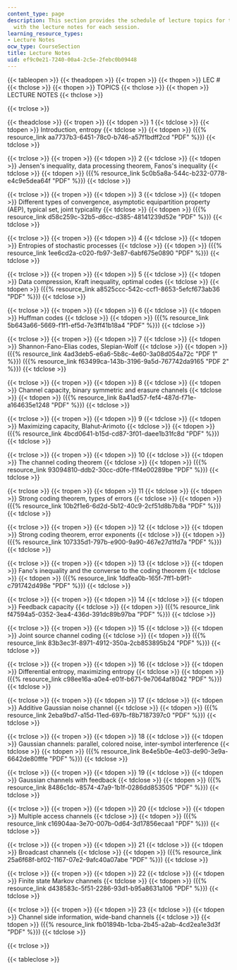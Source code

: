 ```yaml
---
content_type: page
description: This section provides the schedule of lecture topics for the course along
  with the lecture notes for each session.
learning_resource_types:
- Lecture Notes
ocw_type: CourseSection
title: Lecture Notes
uid: ef9c0e21-7240-00a4-2c5e-2febc0b09448
---
```


{{< tableopen >}}
{{< theadopen >}}
{{< tropen >}}
{{< thopen >}}
LEC #
{{< thclose >}}
{{< thopen >}}
TOPICS
{{< thclose >}}
{{< thopen >}}
LECTURE NOTES
{{< thclose >}}

{{< trclose >}}

{{< theadclose >}}
{{< tropen >}}
{{< tdopen >}}
1
{{< tdclose >}}
{{< tdopen >}}
Introduction, entropy
{{< tdclose >}}
{{< tdopen >}}
({{% resource_link aa7737b3-6451-78c0-b746-a57f1bdff2cd "PDF" %}})
{{< tdclose >}}

{{< trclose >}}
{{< tropen >}}
{{< tdopen >}}
2
{{< tdclose >}}
{{< tdopen >}}
Jensen's inequality, data processing theorem, Fanos's inequality
{{< tdclose >}}
{{< tdopen >}}
({{% resource_link 5c0b5a8a-544c-b232-0778-e4c9e5dea64f "PDF" %}})
{{< tdclose >}}

{{< trclose >}}
{{< tropen >}}
{{< tdopen >}}
3
{{< tdclose >}}
{{< tdopen >}}
Different types of convergence, asymptotic equipartition property (AEP), typical set, joint typicality
{{< tdclose >}}
{{< tdopen >}}
({{% resource_link d58c259c-32b5-d6cc-d385-48141239d52e "PDF" %}})
{{< tdclose >}}

{{< trclose >}}
{{< tropen >}}
{{< tdopen >}}
4
{{< tdclose >}}
{{< tdopen >}}
Entropies of stochastic processes
{{< tdclose >}}
{{< tdopen >}}
({{% resource_link 1ee6cd2a-c020-fb97-3e87-6abf675e0890 "PDF" %}})
{{< tdclose >}}

{{< trclose >}}
{{< tropen >}}
{{< tdopen >}}
5
{{< tdclose >}}
{{< tdopen >}}
Data compression, Kraft inequality, optimal codes
{{< tdclose >}}
{{< tdopen >}}
({{% resource_link a8525ccc-542c-ccf1-8653-5efcf673ab36 "PDF" %}})
{{< tdclose >}}

{{< trclose >}}
{{< tropen >}}
{{< tdopen >}}
6
{{< tdclose >}}
{{< tdopen >}}
Huffman codes
{{< tdclose >}}
{{< tdopen >}}
({{% resource_link 5b643a66-5669-f1f1-ef5d-7e3ff41b18a4 "PDF" %}})
{{< tdclose >}}

{{< trclose >}}
{{< tropen >}}
{{< tdopen >}}
7
{{< tdclose >}}
{{< tdopen >}}
Shannon-Fano-Elias codes, Slepian-Wolf
{{< tdclose >}}
{{< tdopen >}}
({{% resource_link 4ad3deb5-e6a6-5b8c-4e60-3a08d054a72c "PDF 1" %}}) ({{% resource_link f63499ca-143b-3196-9a5d-767742da9165 "PDF 2" %}})
{{< tdclose >}}

{{< trclose >}}
{{< tropen >}}
{{< tdopen >}}
8
{{< tdclose >}}
{{< tdopen >}}
Channel capacity, binary symmetric and erasure channels
{{< tdclose >}}
{{< tdopen >}}
({{% resource_link 8a41ad57-fef4-487d-f71e-a164635e1248 "PDF" %}})
{{< tdclose >}}

{{< trclose >}}
{{< tropen >}}
{{< tdopen >}}
9
{{< tdclose >}}
{{< tdopen >}}
Maximizing capacity, Blahut-Arimoto
{{< tdclose >}}
{{< tdopen >}}
({{% resource_link 4bcd0641-b15d-cd87-3f01-daee1b31fc8d "PDF" %}})
{{< tdclose >}}

{{< trclose >}}
{{< tropen >}}
{{< tdopen >}}
10
{{< tdclose >}}
{{< tdopen >}}
The channel coding theorem
{{< tdclose >}}
{{< tdopen >}}
({{% resource_link 93094810-ddb2-30cc-d0fe-f1f4e00289be "PDF" %}})
{{< tdclose >}}

{{< trclose >}}
{{< tropen >}}
{{< tdopen >}}
11
{{< tdclose >}}
{{< tdopen >}}
Strong coding theorem, types of errors
{{< tdclose >}}
{{< tdopen >}}
({{% resource_link 10b2f1e6-6d2d-5b12-40c9-2cf51d8b7b8a "PDF" %}})
{{< tdclose >}}

{{< trclose >}}
{{< tropen >}}
{{< tdopen >}}
12
{{< tdclose >}}
{{< tdopen >}}
Strong coding theorem, error exponents
{{< tdclose >}}
{{< tdopen >}}
({{% resource_link 107335d1-797b-e900-9a90-467e27d1fd7a "PDF" %}})
{{< tdclose >}}

{{< trclose >}}
{{< tropen >}}
{{< tdopen >}}
13
{{< tdclose >}}
{{< tdopen >}}
Fano's inequality and the converse to the coding theorem
{{< tdclose >}}
{{< tdopen >}}
({{% resource_link 1ddfea0b-165f-7ff1-b9f1-c791742d498e "PDF" %}})
{{< tdclose >}}

{{< trclose >}}
{{< tropen >}}
{{< tdopen >}}
14
{{< tdclose >}}
{{< tdopen >}}
Feedback capacity
{{< tdclose >}}
{{< tdopen >}}
({{% resource_link f47594a5-0352-3ea4-436d-391dc89b97ba "PDF" %}})
{{< tdclose >}}

{{< trclose >}}
{{< tropen >}}
{{< tdopen >}}
15
{{< tdclose >}}
{{< tdopen >}}
Joint source channel coding
{{< tdclose >}}
{{< tdopen >}}
({{% resource_link 83b3ec3f-8971-4912-350a-2cb853895b24 "PDF" %}})
{{< tdclose >}}

{{< trclose >}}
{{< tropen >}}
{{< tdopen >}}
16
{{< tdclose >}}
{{< tdopen >}}
Differential entropy, maximizing entropy
{{< tdclose >}}
{{< tdopen >}}
({{% resource_link c98ee16a-a0e4-e01f-b671-9e7064af8042 "PDF" %}})
{{< tdclose >}}

{{< trclose >}}
{{< tropen >}}
{{< tdopen >}}
17
{{< tdclose >}}
{{< tdopen >}}
Additive Gaussian noise channel
{{< tdclose >}}
{{< tdopen >}}
({{% resource_link 2eba9bd7-a15d-11ed-697b-f8b7187397c0 "PDF" %}})
{{< tdclose >}}

{{< trclose >}}
{{< tropen >}}
{{< tdopen >}}
18
{{< tdclose >}}
{{< tdopen >}}
Gaussian channels: parallel, colored noise, inter-symbol interference
{{< tdclose >}}
{{< tdopen >}}
({{% resource_link 8e4e5b0e-4e03-de90-3e9a-6642de80fffe "PDF" %}})
{{< tdclose >}}

{{< trclose >}}
{{< tropen >}}
{{< tdopen >}}
19
{{< tdclose >}}
{{< tdopen >}}
Gaussian channels with feedback
{{< tdclose >}}
{{< tdopen >}}
({{% resource_link 8486c1dc-8574-47a9-1b1f-0286dd853505 "PDF" %}})
{{< tdclose >}}

{{< trclose >}}
{{< tropen >}}
{{< tdopen >}}
20
{{< tdclose >}}
{{< tdopen >}}
Multiple access channels
{{< tdclose >}}
{{< tdopen >}}
({{% resource_link c16904aa-3e70-007b-0d64-3d17856ecaa1 "PDF" %}})
{{< tdclose >}}

{{< trclose >}}
{{< tropen >}}
{{< tdopen >}}
21
{{< tdclose >}}
{{< tdopen >}}
Broadcast channels
{{< tdclose >}}
{{< tdopen >}}
({{% resource_link 25a6f68f-bf02-1167-07e2-9afc40a07abe "PDF" %}})
{{< tdclose >}}

{{< trclose >}}
{{< tropen >}}
{{< tdopen >}}
22
{{< tdclose >}}
{{< tdopen >}}
Finite state Markov channels
{{< tdclose >}}
{{< tdopen >}}
({{% resource_link d438583c-5f51-2286-93d1-b95a8631a106 "PDF" %}})
{{< tdclose >}}

{{< trclose >}}
{{< tropen >}}
{{< tdopen >}}
23
{{< tdclose >}}
{{< tdopen >}}
Channel side information, wide-band channels
{{< tdclose >}}
{{< tdopen >}}
({{% resource_link fb01894b-1cba-2b45-a2ab-4cd2ea1e3d3f "PDF" %}})
{{< tdclose >}}

{{< trclose >}}

{{< tableclose >}}